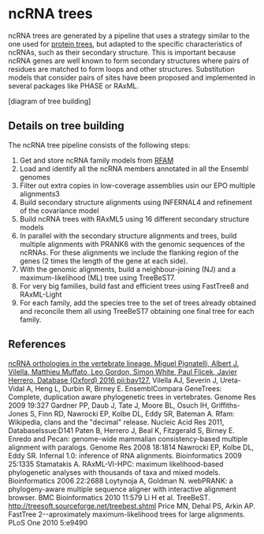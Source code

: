 # ncRNA trees

ncRNA trees are generated by a pipeline that uses a strategy similar to the one used for [protein trees](protein_trees.md), but adapted to the specific characteristics of ncRNAs, such as their secondary structure. This is important because ncRNA genes are well known to form secondary structures where pairs of residues are matched to form loops and other structures. Substitution models that consider pairs of sites have been proposed and implemented in several packages like PHASE or RAxML.

[diagram of tree building]

## Details on tree building

The ncRNA tree pipeline consists of the following steps:
1. Get and store ncRNA family models from [RFAM](http://rfam.xfam.org/)
2. Load and identify all the ncRNA members annotated in all the Ensembl genomes
3. Filter out extra copies in low-coverage assemblies usin our EPO multiple alignments3
4. Build secondary structure alignments using INFERNAL4 and refinement of the covariance model
5. Build ncRNA trees with RAxML5 using 16 different secondary structure models
6. In parallel with the secondary structure alignments and trees, build multiple alignments with PRANK6 with the genomic sequences of the ncRNAs. For these alignments we include the flanking region of the genes (2 times the length of the gene at each side).
7. With the genomic alignments, build a neighbour-joining (NJ) and a maximum-likelihood (ML) tree using TreeBeST7.
8. For very big families, build fast and efficient trees using FastTree8 and RAxML-Light
9. For each family, add the species tree to the set of trees already obtained and reconcile them all using TreeBeST7 obtaining one final tree for each family.

## References

[ncRNA orthologies in the vertebrate lineage. Miguel Pignatelli, Albert J. Vilella, Matthieu Muffato, Leo Gordon, Simon White, Paul Flicek, Javier Herrero. Database (Oxford) 2016 pii:bav127.](http://europepmc.org/articles/PMC4792531)
Vilella AJ, Severin J, Ureta-Vidal A, Heng L, Durbin R, Birney E. EnsemblCompara GeneTrees: Complete, duplication aware phylogenetic trees in vertebrates. Genome Res 2009 19:327
Gardner PP, Daub J, Tate J, Moore BL, Osuch IH, Griffiths-Jones S, Finn RD, Nawrocki EP, Kolbe DL, Eddy SR, Bateman A. Rfam: Wikipedia, clans and the "decimal" release. Nucleic Acid Res 2011, DatabaseIssue:D141
Paten B, Herrero J, Beal K, Fitzgerald S, Birney E. Enredo and Pecan: genome-wide mammalian consistency-based multiple alignment with paralogs. Genome Res 2008 18:1814
Nawrocki EP, Kolbe DL, Eddy SR. Infernal 1.0: inference of RNA alignments. Bioinformatics 2009 25:1335
Stamatakis A. RAxML-VI-HPC: maximum likelihood-based phylogenetic analyses with thousands of taxa and mixed models. Bioinformatics 2006 22:2688
Loytynoja A, Goldman N. webPRANK: a phylogeny-aware multiple sequence aligner with interactive alignment browser. BMC Bioinformatics 2010 11:579
Li H et al. TreeBeST. http://treesoft.sourceforge.net/treebest.shtml
Price MN, Dehal PS, Arkin AP. FastTree 2--aproximately maximum-likelihood trees for large alignments. PLoS One 2010 5:e9490
